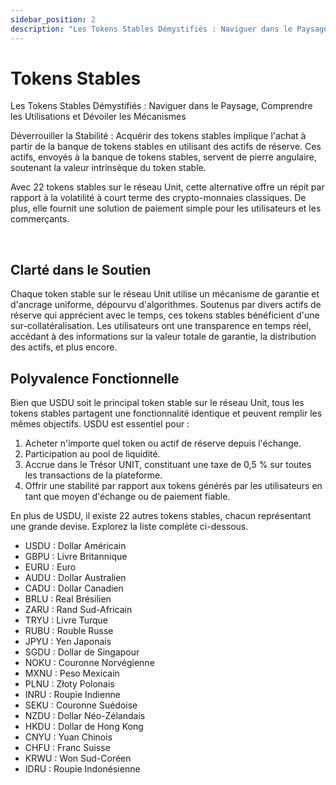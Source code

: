 ```yaml
---
sidebar_position: 2
description: "Les Tokens Stables Démystifiés : Naviguer dans le Paysage, Comprendre les Utilisations et Dévoiler les Mécanismes"
---
```


# Tokens Stables

Les Tokens Stables Démystifiés : Naviguer dans le Paysage, Comprendre les Utilisations et Dévoiler les Mécanismes

Déverrouiller la Stabilité : Acquérir des tokens stables implique l'achat à partir de la banque de tokens stables en utilisant des actifs de réserve. Ces actifs, envoyés à la banque de tokens stables, servent de pierre angulaire, soutenant la valeur intrinsèque du token stable.

Avec 22 tokens stables sur le réseau Unit, cette alternative offre un répit par rapport à la volatilité à court terme des crypto-monnaies classiques. De plus, elle fournit une solution de paiement simple pour les utilisateurs et les commerçants.

<br />

## Clarté dans le Soutien

Chaque token stable sur le réseau Unit utilise un mécanisme de garantie et d'ancrage uniforme, dépourvu d'algorithmes. Soutenus par divers actifs de réserve qui apprécient avec le temps, ces tokens stables bénéficient d'une sur-collatéralisation. Les utilisateurs ont une transparence en temps réel, accédant à des informations sur la valeur totale de garantie, la distribution des actifs, et plus encore.

## Polyvalence Fonctionnelle

Bien que USDU soit le principal token stable sur le réseau Unit, tous les tokens stables partagent une fonctionnalité identique et peuvent remplir les mêmes objectifs. USDU est essentiel pour :

1. Acheter n'importe quel token ou actif de réserve depuis l'échange.
2. Participation au pool de liquidité.
3. Accrue dans le Trésor UNIT, constituant une taxe de 0,5 % sur toutes les transactions de la plateforme.
4. Offrir une stabilité par rapport aux tokens générés par les utilisateurs en tant que moyen d'échange ou de paiement fiable.

En plus de USDU, il existe 22 autres tokens stables, chacun représentant une grande devise. Explorez la liste complète ci-dessous.

- USDU : Dollar Américain
- GBPU : Livre Britannique
- EURU : Euro
- AUDU : Dollar Australien
- CADU : Dollar Canadien
- BRLU : Real Brésilien
- ZARU : Rand Sud-Africain
- TRYU : Livre Turque
- RUBU : Rouble Russe
- JPYU : Yen Japonais
- SGDU : Dollar de Singapour
- NOKU : Couronne Norvégienne
- MXNU : Peso Mexicain
- PLNU : Złoty Polonais
- INRU : Roupie Indienne
- SEKU : Couronne Suédoise
- NZDU : Dollar Néo-Zélandais
- HKDU : Dollar de Hong Kong
- CNYU : Yuan Chinois
- CHFU : Franc Suisse
- KRWU : Won Sud-Coréen
- IDRU : Roupie Indonésienne
